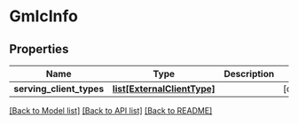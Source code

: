 # GmlcInfo

## Properties
Name | Type | Description | Notes
------------ | ------------- | ------------- | -------------
**serving_client_types** | [**list[ExternalClientType]**](ExternalClientType.md) |  | [optional] 

[[Back to Model list]](../README.md#documentation-for-models) [[Back to API list]](../README.md#documentation-for-api-endpoints) [[Back to README]](../README.md)


